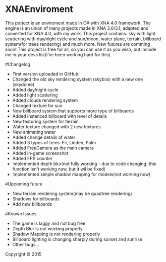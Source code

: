 # XNAEnviroment
This porject is an enviroment made in C# with XNA 4.0 framework. The engine is an union of many projects made in XNA 3.0/3.1, adapted and converted for XNA 4.0, with my work. This project contains: sky with light scattering with day/night cycle and sun/moon, water plane, terrain, billboard system(for trees rendering) and much more. New futures are comming soon! This project is free for all, so you can use it as you wish, but include me in your devs list(I've been working hard for this).

#Changelog
* First version uploaded in GitHub!
* Changed the old sky rendering system (skybox) with a new one (skydome)
* Added day/night cycle
* Added light scattering
* Added clouds rendering system
* Changed texture for sun
* New billboard system that supports more type of billboards
* Added instanced billboard with level of details
* New texturing system for terrain
* Water texture changed with 2 new textures 
* New animating water
* Added change details of water
* Added 3 types of trees: Fir, Linden, Palm
* Added FreeCamera as the main camera
* Added in-game screenshot
* Added FPS counter
* Implemented depth blur(not fully working - due to code changing; this function isn't working now, but it wil be fixed)
* Implemented simple shadow mapping for models(not working now)

#Upcoming future
* New terrain rendering system(may be quadtree rendering)
* Shadows for billboards
* Add new billboards

#Known Issues
* The game is laggy and not bug free
* Depth Blur is not working properly
* Shadow Mapping is not rendering properly
* Billboard lighting is changing sharply during sunset and sunrise
* Other bugs...

Copyright © 2015
